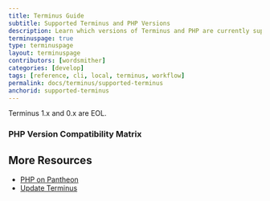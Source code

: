 ```yaml
---
title: Terminus Guide
subtitle: Supported Terminus and PHP Versions
description: Learn which versions of Terminus and PHP are currently supported.
terminuspage: true
type: terminuspage
layout: terminuspage
contributors: [wordsmither]
categories: [develop]
tags: [reference, cli, local, terminus, workflow]
permalink: docs/terminus/supported-terminus
anchorid: supported-terminus
---
```


<Partial file="terminus-guide/eol.md" />

<Alert title="Note" type="info" >

Terminus 1.x and 0.x are EOL.

</Alert>

### PHP Version Compatibility Matrix

<Partial file="terminus-guide/php.md" />

## More Resources

- [PHP on Pantheon](/guides/php)
- [Update Terminus](/terminus/updates)